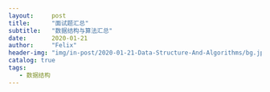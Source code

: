 ```yaml
---
layout:     post
title:      "面试题汇总"
subtitle:   "数据结构与算法汇总"
date:       2020-01-21
author:     "Felix"
header-img: "img/in-post/2020-01-21-Data-Structure-And-Algorithms/bg.jpg"
catalog: true
tags:
   - 数据结构
---
```


